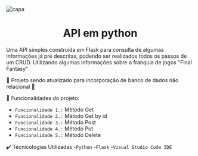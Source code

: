 ![capa](https://github.com/Lucas-Benediht/API_Python/assets/110697669/b28ff274-eb83-4167-ad62-d102b68177d9)

<h1 align="center"> API em python </h1>

Uma API simples construida em Flask para consulta de algumas informações já pré descritas, podendo ser realizados todos os passos de um CRUD.
Utilizando algumas informações sobre a franquia de jogos "Final Fantasy"

 🚧 Projeto sendo atualizado para incorporação de banco de dados não relacional 🚧

 
  🔨 Funcionalidades do projeto:

  - `Funcionalidade 1.:` Método Get
  - `Funcionalidade 2.:` Método Get by id
  - `Funcionalidade 3.:` Método Post
  - `Funcionalidade 4.:` Método Put
  - `Funcionalidade 5.:` Método Delete
    
✔️ Técnicologias Utilizadas
  -`Python`
  -`Flask`
  -`Visual Studio Code IDE`
  

